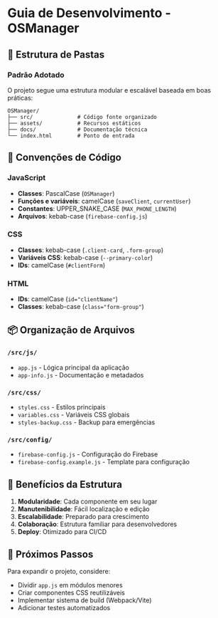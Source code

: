 # Guia de Desenvolvimento - OSManager

## 📁 Estrutura de Pastas

### Padrão Adotado
O projeto segue uma estrutura modular e escalável baseada em boas práticas:

```
OSManager/
├── src/              # Código fonte organizado
├── assets/           # Recursos estáticos
├── docs/             # Documentação técnica
└── index.html        # Ponto de entrada
```

## 🔧 Convenções de Código

### JavaScript
- **Classes**: PascalCase (`OSManager`)
- **Funções e variáveis**: camelCase (`saveClient`, `currentUser`)
- **Constantes**: UPPER_SNAKE_CASE (`MAX_PHONE_LENGTH`)
- **Arquivos**: kebab-case (`firebase-config.js`)

### CSS
- **Classes**: kebab-case (`.client-card`, `.form-group`)
- **Variáveis CSS**: kebab-case (`--primary-color`)
- **IDs**: camelCase (`#clientForm`)

### HTML
- **IDs**: camelCase (`id="clientName"`)
- **Classes**: kebab-case (`class="form-group"`)

## 📦 Organização de Arquivos

### `/src/js/`
- `app.js` - Lógica principal da aplicação
- `app-info.js` - Documentação e metadados

### `/src/css/`
- `styles.css` - Estilos principais
- `variables.css` - Variáveis CSS globais
- `styles-backup.css` - Backup para emergências

### `/src/config/`
- `firebase-config.js` - Configuração do Firebase
- `firebase-config.example.js` - Template para configuração

## 🚀 Benefícios da Estrutura

1. **Modularidade**: Cada componente em seu lugar
2. **Manutenibilidade**: Fácil localização e edição
3. **Escalabilidade**: Preparado para crescimento
4. **Colaboração**: Estrutura familiar para desenvolvedores
5. **Deploy**: Otimizado para CI/CD

## 📝 Próximos Passos

Para expandir o projeto, considere:
- Dividir `app.js` em módulos menores
- Criar componentes CSS reutilizáveis
- Implementar sistema de build (Webpack/Vite)
- Adicionar testes automatizados